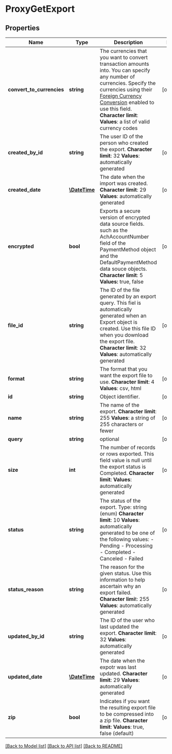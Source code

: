 # ProxyGetExport

## Properties
Name | Type | Description | Notes
------------ | ------------- | ------------- | -------------
**convert_to_currencies** | **string** | The currencies that you want to convert transaction amounts into. You can specify any number of currencies. Specify the currencies using their [Foreign Currency Conversion](https://knowledgecenter.zuora.com/CC_Finance/Foreign_Currency_Conversion) enabled to use this field. **Character limit**: **Values**: a list of valid currency codes | [optional] 
**created_by_id** | **string** | The user ID of the person who created the export. **Character limit**: 32 **Values**: automatically generated | [optional] 
**created_date** | [**\DateTime**](\DateTime.md) | The date when the import was created. **Character limit**: 29 **Values**: automatically generated | [optional] 
**encrypted** | **bool** | Exports a secure version of encrypted data source fields. such as the AchAccountNumber field of the PaymentMethod object and the DefaultPaymentMethod data souce objects. **Character limit**: 5 **Values:** true, false | [optional] 
**file_id** | **string** | The ID of the file generated by an export query. This fiel is automatically generated when an Export object is created. Use this file ID when you download the export file. **Character limit**: 32 **Values**: automatically generated | [optional] 
**format** | **string** | The format that you want the export file to use. **Character limit**: 4 **Values**: csv, html | [optional] 
**id** | **string** | Object identifier. | [optional] 
**name** | **string** | The name of the export. **Character limit**: 255 **Values**: a string of 255 characters or fewer | [optional] 
**query** | **string** | optional | [optional] 
**size** | **int** | The number of records or rows exported. This field value is null until the export status is Completed. **Character limit**: **Values**: automatically generated | [optional] 
**status** | **string** | The status of the export. Type: string (enum) **Character limit**: 10 **Values**: automatically generated to be one of the following values:  - Pending - Processing - Completed - Canceled - Failed | [optional] 
**status_reason** | **string** | The reason for the given status. Use this information to help ascertain why an export failed. **Character limi**t: 255 **Values**: automatically generated | [optional] 
**updated_by_id** | **string** | The ID of the user who last updated the export. **Character limit**: 32 **Values**: automatically generated | [optional] 
**updated_date** | [**\DateTime**](\DateTime.md) | The date when the expotr was last updated. **Character limit**: 29 **Values**: automatically generated | [optional] 
**zip** | **bool** | Indicates if you want the resulting export file to be compressed into a zip file. **Character limit**: **Values**: true, false (default) | [optional] 

[[Back to Model list]](../README.md#documentation-for-models) [[Back to API list]](../README.md#documentation-for-api-endpoints) [[Back to README]](../README.md)


